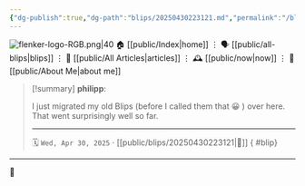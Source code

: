 ```yaml
---
{"dg-publish":true,"dg-path":"blips/20250430223121.md","permalink":"/blips/20250430223121/","title":"philipp @ Wednesday, April 30th 2025"}
---
```



<div class="transclusion internal-embed is-loaded"><div class="markdown-embed">




![flenker-logo-RGB.png|40](/img/user/attachments/flenker-logo-RGB.png)
🏠 [[public/Index\|home]]  ⋮ 🗣️ [[public/all-blips\|blips]] ⋮  📝 [[public/All Articles\|articles]]  ⋮ 🕰️ [[public/now\|now]] ⋮ 🪪 [[public/About Me\|about me]]


</div></div>


> [!summary] **philipp**:
>
> I just migrated my old Blips (before I called them that 😀 ) over here. That went surprisingly well so far.
> - - -
>
> 🗓️ <code>Wed, Apr 30, 2025</code>   · [[public/blips/20250430223121\|🔗]]
{ #blip}


- - -

 👾
